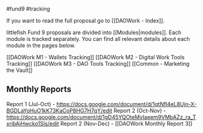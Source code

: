 #fund9 #tracking

If you want to read the full proposal go to [[DAOWork - Index]].

littlefish Fund 9 proposals are divided into [[Modules|modules]]. Each module is tracked separately. You can find all relevant details about each module in the pages below.

[[DAOWork M1 - Wallets Tracking]]
[[DAOWork M2 - Digital Work Tools Tracking]]
[[DAOWork M3 - DAO Tools Tracking]]
[[Common - Marketing the Vault]]

## Monthly Reports
Report 1 (Jul-Oct) - https://docs.google.com/document/d/1qtNfl4eL8Ujn-X-BGDLaYoHuO1kK73KaCoP8HG7H7qY/edit
Report 2 (Oct-Nov) - https://docs.google.com/document/d/1gD45YQOteMvIaeem9VMbAZz_ra_TxrjbAjHwcko1Sls/edit
Report 2 (Nov-Dec) - [[DAOWork Monthly Report 3]]

